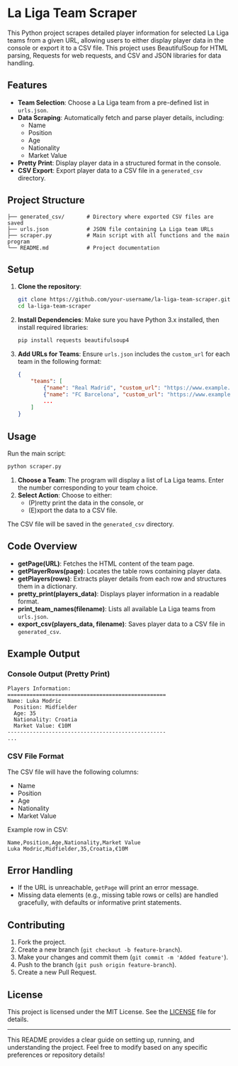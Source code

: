 # La Liga Team Scraper

This Python project scrapes detailed player information for selected La Liga teams from a given URL, allowing users to either display player data in the console or export it to a CSV file. This project uses BeautifulSoup for HTML parsing, Requests for web requests, and CSV and JSON libraries for data handling.

## Features

- **Team Selection**: Choose a La Liga team from a pre-defined list in `urls.json`.
- **Data Scraping**: Automatically fetch and parse player details, including:
  - Name
  - Position
  - Age
  - Nationality
  - Market Value
- **Pretty Print**: Display player data in a structured format in the console.
- **CSV Export**: Export player data to a CSV file in a `generated_csv` directory.

## Project Structure

```plaintext
├── generated_csv/       # Directory where exported CSV files are saved
├── urls.json            # JSON file containing La Liga team URLs
├── scraper.py           # Main script with all functions and the main program
└── README.md            # Project documentation
```

## Setup

1. **Clone the repository**:
   ```bash
   git clone https://github.com/your-username/la-liga-team-scraper.git
   cd la-liga-team-scraper
   ```

2. **Install Dependencies**:
   Make sure you have Python 3.x installed, then install required libraries:
   ```bash
   pip install requests beautifulsoup4
   ```

3. **Add URLs for Teams**:
   Ensure `urls.json` includes the `custom_url` for each team in the following format:
   ```json
   {
       "teams": [
           {"name": "Real Madrid", "custom_url": "https://www.example.com/real-madrid"},
           {"name": "FC Barcelona", "custom_url": "https://www.example.com/fc-barcelona"},
           ...
       ]
   }
   ```

## Usage

Run the main script:
```bash
python scraper.py
```

1. **Choose a Team**: The program will display a list of La Liga teams. Enter the number corresponding to your team choice.
2. **Select Action**: Choose to either:
   - (P)retty print the data in the console, or
   - (E)xport the data to a CSV file.

The CSV file will be saved in the `generated_csv` directory.

## Code Overview

- **getPage(URL)**: Fetches the HTML content of the team page.
- **getPlayerRows(page)**: Locates the table rows containing player data.
- **getPlayers(rows)**: Extracts player details from each row and structures them in a dictionary.
- **pretty_print(players_data)**: Displays player information in a readable format.
- **print_team_names(filename)**: Lists all available La Liga teams from `urls.json`.
- **export_csv(players_data, filename)**: Saves player data to a CSV file in `generated_csv`.

## Example Output

### Console Output (Pretty Print)

```
Players Information:
==================================================
Name: Luka Modric
  Position: Midfielder
  Age: 35
  Nationality: Croatia
  Market Value: €10M
--------------------------------------------------
...
```

### CSV File Format

The CSV file will have the following columns:
- Name
- Position
- Age
- Nationality
- Market Value

Example row in CSV:
```csv
Name,Position,Age,Nationality,Market Value
Luka Modric,Midfielder,35,Croatia,€10M
```

## Error Handling

- If the URL is unreachable, `getPage` will print an error message.
- Missing data elements (e.g., missing table rows or cells) are handled gracefully, with defaults or informative print statements.

## Contributing

1. Fork the project.
2. Create a new branch (`git checkout -b feature-branch`).
3. Make your changes and commit them (`git commit -m 'Added feature'`).
4. Push to the branch (`git push origin feature-branch`).
5. Create a new Pull Request.

## License

This project is licensed under the MIT License. See the [LICENSE](LICENSE) file for details.

---

This README provides a clear guide on setting up, running, and understanding the project. Feel free to modify based on any specific preferences or repository details!
